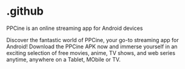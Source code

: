 # .github
PPCine is an online streaming app for Android devices

Discover the fantastic world of PPCine, your go-to streaming app for Android! Download the PPCine APK now and immerse yourself in an exciting selection of free movies, anime, TV shows, and web series anytime, anywhere on a Tablet, MObile or TV.
